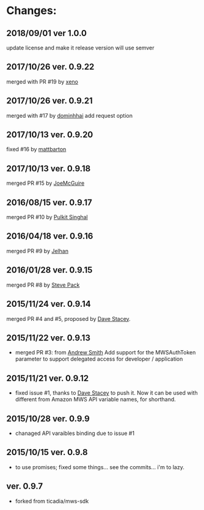 # Changes:

## 2018/09/01 ver 1.0.0

update license and make it release version
will use semver

## 2017/10/26 ver. 0.9.22

merged with PR #19 by [xeno](https://github.com/xeno)

## 2017/10/26 ver. 0.9.21

merged with #17 by [dominhhai](https://github.com/dominhhai)
add request option

## 2017/10/13 ver. 0.9.20

fixed #16 by [mattbarton](https://github.com/mattbarton)

## 2017/10/13 ver. 0.9.18

merged PR #15 by [JoeMcGuire](https://github.com/JoeMcGuire)

## 2016/08/15 ver. 0.9.17

merged PR #10 by [Pulkit Singhal](https://github.com/pulkitsinghal)

## 2016/04/18 ver. 0.9.16

merged PR #9 by [Jelhan](https://github.com/jelhan)

## 2016/01/28 ver. 0.9.15

merged PR #8 by [Steve Pack](https://github.com/stevenpack)

## 2015/11/24 ver. 0.9.14

merged PR #4 and #5, proposed by [Dave Stacey](https://github.com/davestacey).

## 2015/11/22 ver. 0.9.13

- merged PR #3:
  from [Andrew Smith](https://github.com/emertechie)
  Add support for the MWSAuthToken parameter to support delegated access for developer / application

## 2015/11/21 ver. 0.9.12

- fixed issue #1, thanks to [Dave Stacey](https://github.com/davestacey) to push it.
  Now it can be used with different from Amazon MWS API variable names, for shorthand.

## 2015/10/28 ver. 0.9.9

- chanaged API varaibles binding due to issue #1

## 2015/10/15 ver. 0.9.8

- to use promises;
  fixed some things... see the commits... i'm to lazy.

## ver. 0.9.7

- forked from ticadia/mws-sdk
